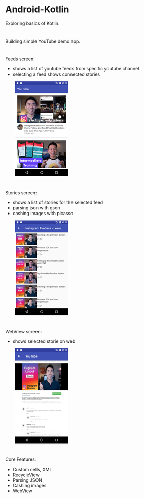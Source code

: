 # Android-Kotlin

Exploring basics of Kotlin.
#
#
Building simple YouTube demo app.

#
Feeds screen:
- shows a list of youtube feeds from specific youtube channel
- selecting a feed shows connected stories

 <img src="images/feeds.jpg" widht= 150 height = 300  hspace="30" /> 
 
#
Stories screen:
- shows a list of stories for the selected feed
- parsing json with gson
- cashing images with picasso

 <img src="images/storys.jpg" widht= 150 height = 300  hspace="30" /> 
 
#
WebView screen: 
- shows selected storie on web

 <img src="images/storyYt.jpg" widht= 150 height = 300  hspace="30" /> 

#
Core Features:
- Custom cells, XML
- RecycleView
- Parsing JSON
- Cashing images
- WebView
